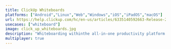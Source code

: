 ```yaml
---
title: ClickUp Whiteboards
platforms: ["Android","Linux","Web","Windows","iOS","iPadOS","macOS"]
url: https://help.clickup.com/hc/en-us/articles/6335140592663-Release-2-107
usecases: ["whiteboard"]
image: click_up_whiteboards.jpg
description: "Whiteboarding withinthe all-in-one productivity platform."
multiplayer: true
---
```

